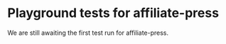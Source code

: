 # Playground tests for affiliate-press
We are still awaiting the first test run for affiliate-press.
